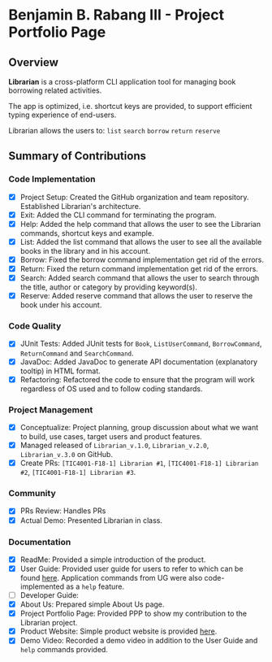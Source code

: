 # Benjamin B. Rabang III - Project Portfolio Page

## Overview
**Librarian** is a cross-platform CLI application tool for managing book borrowing related activities. 

The app is optimized, i.e. shortcut keys are provided, to support efficient typing experience of end-users.

Librarian allows the users to: <code>list</code> <code>search</code> <code>borrow</code> <code>return</code> <code>reserve</code>

## Summary of Contributions

### Code Implementation
- [x] Project Setup: Created the GitHub organization and team repository. Established Librarian's architecture.
- [x] Exit: Added the CLI command for terminating the program.
- [x] Help: Added the help command that allows the user to see the Librarian commands, shortcut keys and example.
- [x] List: Added the list command that allows the user to see all the available books in the library and in his account.
- [x] Borrow: Fixed the borrow command implementation get rid of the errors.
- [x] Return: Fixed the return command implementation get rid of the errors.
- [x] Search: Added search command that allows the user to search through the title, author or category by providing keyword(s).
- [x] Reserve: Added reserve command that allows the user to reserve the book under his account.

### Code Quality
- [x] JUnit Tests: Added JUnit tests for `Book`, `ListUserCommand`, `BorrowCommand`, `ReturnCommand` and `SearchCommand`.
- [x] JavaDoc: Added JavaDoc to generate API documentation (explanatory tooltip) in HTML format.
- [x] Refactoring: Refactored the code to ensure that the program will work regardless of OS used and to follow coding standards.

### Project Management
- [x] Conceptualize: Project planning, group discussion about what we want to build, use cases, target users and product features. 
- [x] Managed released of `Librarian_v.1.0`, `Librarian_v.2.0`, `Librarian_v.3.0` on GitHub.
- [x] Create PRs: `[TIC4001-F18-1] Librarian #1`, `[TIC4001-F18-1] Librarian #2`, `[TIC4001-F18-1] Librarian #3`.

### Community
- [x] PRs Review: Handles PRs
- [x] Actual Demo: Presented Librarian in class.

### Documentation
- [x] ReadMe: Provided a simple introduction of the product.
- [x] User Guide: Provided user guide for users to refer to which can be found [here](https://github.com/badassengineer/tp/blob/master/docs/UserGuide.md/). Application commands from UG were also code-implemented as a `help` feature. 
- [ ] Developer Guide: 
- [x] About Us: Prepared simple About Us page.
- [x] Project Portfolio Page: Provided PPP to show my contribution to the Librarian project.
- [x] Product Website: Simple product website is provided [here](https://badassengineer.github.io/tp/).
- [x] Demo Video: Recorded a demo video in addition to the User Guide and `help` commands provided.
